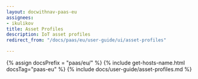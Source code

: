 ```yaml
---
layout: docwithnav-paas-eu
assignees:
- ikulikov
title: Asset Profiles
description: IoT asset profiles
redirect_from: "/docs/paas/eu/user-guide/ui/asset-profiles"

---
```


{% assign docsPrefix = "paas/eu/" %}
{% include get-hosts-name.html docsTag="paas-eu" %}
{% include docs/user-guide/asset-profiles.md %}
